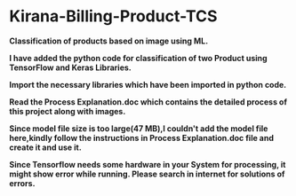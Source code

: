 # Kirana-Billing-Product-TCS
<b>Classification of products based on image using ML.</b>

<b>I have added the python code for classification of two Product using TensorFlow and Keras Libraries.</b>

<b>Import the necessary libraries which have been imported in python code.</b>

<b>Read the Process Explanation.doc which contains the detailed process of this project along with images.</b>

<b>Since model file size is too large(47 MB),I couldn't add the model file here,kindly follow the instructions in Process Explanation.doc file and create it and use it.</b>


<b>Since Tensorflow needs some hardware in your System for processing, it might show error while running. Please search in internet for solutions of errors.</b>



